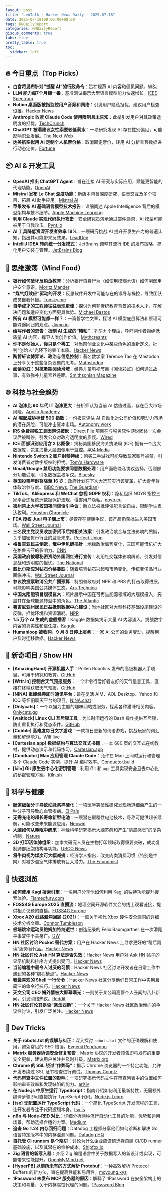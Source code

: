 ```yaml
---
layout: post
title: "LeoTalk · Hacker News Daily · 2025.07.18"
date: 2025-07-18T08:00:00+08:00
tags: HNDailyReport
categories: HNDailyReport
giscus_comments: true
tabs: true
pretty_table: true
toc:
  sidebar: left
---
```


## 🔥 今日重点（Top Picks）

- **白宫将发布针对“觉醒 AI”的行政命令**：旨在规范 AI 内容和偏见问题。[WSJ](https://www.wsj.com/tech/ai/white-house-prepares-executive-order-targeting-woke-ai-e68e8e24)
- **LLM 能力每7个月翻一番**：基准测试揭示大型语言模型能力快速增长。[IEEE Spectrum](https://spectrum.ieee.org/llm-benchmarking-metr)
- **Notion 桌面版被指监控用户音频和网络**：引发用户隐私担忧，建议用户检查设置。[Hacker News](https://news.ycombinator.com/item?id=44594790)
- **Anthropic 收紧 Claude Code 使用限制且未告知**：此举引发用户对其政策透明度的担忧。[TechCrunch](https://techcrunch.com/2025/07/17/anthropic-tightens-usage-limits-for-claude-code-without-telling-users/)
- **ChatGPT 被曝建议女性索要较低薪水**：一项研究发现 AI 存在性别偏见，可能影响职业发展。[The Next Web](https://thenextweb.com/news/chatgpt-advises-women-to-ask-for-lower-salaries-finds-new-study)
- **达美航空拟用 AI 定制个人机票价格**：取消固定票价，转用 AI 分析乘客数据进行动态定价。[Fortune](https://fortune.com/2025/07/16/delta-moves-toward-eliminating-set-prices-in-favor-of-ai-that-determines-how-much-you-personally-will-pay-for-a-ticket/)

## 📦 AI & 开发工具

- **OpenAI 推出 ChatGPT Agent**：旨在连接 AI 研究与实际应用，赋能更智能的代理功能。[OpenAI](https://openai.com/index/introducing-chatgpt-agent/)
- **Mistral 发布 Le Chat 深度功能**：新版本包含深度研究、语音交互及多个项目，拓展 AI 助手应用。[Mistral AI](https://mistral.ai/news/le-chat-dives-deep)
- **苹果发布 AI 基础语言模型技术报告**：详细阐述 Apple Intelligence 背后的模型架构与技术细节。[Apple Machine Learning](https://machinelearning.apple.com/research/apple-foundation-models-tech-report-2025)
- **利用 Claude 实现代码执行攻击**：安全研究员演示通过邮件漏洞，AI 模型可能被用于自我攻击。[Pynt.io](https://www.pynt.io/blog/llm-security-blogs/code-execution-through-email-how-i-used-claude-mcp-to-hack-itself)
- **AI 工具降低资深开发者效率 19%**：一项研究挑战 AI 提升开发生产力的普遍认知，指出其可能带来反效果。[LeadDev](https://leaddev.net/velocity/ai-does-nt-make-devs-as-productive-as-they-think-study-finds)
- **IntelliJ IDEA 转向统一分发模式**：JetBrains 调整其流行 IDE 的发布策略，简化用户安装与管理。[JetBrains Blog](https://blog.jetbrains.com/idea/2025/07/intellij-idea-unified-distribution-plan/)

## 🧠 思维激荡（Mind Food）

- **银行如何破坏反钓鱼教育**：分析银行自身行为（如使用模糊术语）如何削弱用户安全意识。[Moritz Mander](http://moritz-mander.de/blog/my_bank_keeps_on_undermining_anti-phishing_education/)
- **“煤气灯效应”驱动的开发**：反思软件开发中可能存在的误导与操控，导致团队成员自我怀疑。[Tonsky.me](https://tonsky.me/blog/gaslight-driven-development/)
- **自学成才的工程师往往表现更佳**：探讨为何非传统教育背景的技术人才，在解决问题和适应变化方面更具优势。[Michael Bastos](https://michaelbastos.com/blog/why-self-taught-engineers-often-outperform)
- **所有 AI 模型可能都一样？**：一篇哲学性文章，探讨 AI 模型底层算法和原理可能殊途同归的观点。[Jxmo.io](https://blog.jxmo.io/p/there-is-only-one-model)
- **给写作者的忠告：抵制 AI 生成的“糟粕”**：列举九个理由，呼吁创作者拒绝低质量 AI 内容，捍卫人类创作价值。[Mythcreants](https://mythcreants.com/blog/dont-fall-for-ai-nine-reasons-for-writers-to-reject-slop/)
- **你不是创始人，你只是个零工**：对当前创业文化中某些角色的重新定义，批判“创始人”光环下的零工本质。[Hacker News](https://news.ycombinator.com/item?id=44594389)
- **陶哲轩谈博弈论、政治与信息控制**：著名数学家 Terence Tao 在 Mastodon 上分享关于这些复杂议题的思考。[Mathstodon](https://mathstodon.xyz/@tao/114866543948652941)
- **阅读彩虹：对抗暑期阅读滑坡**：经典儿童电视节目《阅读彩虹》如何通过故事，有效弥补儿童素养差距。[Smithsonian Magazine](https://www.smithsonianmag.com/smithsonian-institution/to-combat-summer-reading-slumps-this-timeless-childrens-television-show-tried-to-bridge-the-literacy-gap-with-the-magic-of-stories-180986984/)

## 🌐 科技与社会趋势

- **AI 泡沫比 90 年代 IT 泡沫更大**：分析师认为当前 AI 估值过高，存在巨大市场风险。[Apollo Academy](https://www.apolloacademy.com/ai-bubble-today-is-bigger-than-the-it-bubble-in-the-1990s/)
- **AI 崛起威胁标普 500 指数**：一份报告评估 AI 自动化对公司价值和劳动力市场的潜在风险，可能冲击资本市场。[Autonomy.work](https://autonomy.work/wp-content/uploads/2025/07/Sp-500-capital-at-risk_-3.pdf)
- **IRS 免费报税工具因游说被砍**：Direct File 项目在与税务软件游说团体一次会议后被叫停，引发公众对政府透明度的质疑。[Wired](https://www.wired.com/story/doge-direct-file-chopping-block/)
- **ICE 面部识别应用含 2 亿图像**：揭秘美国移民海关执法局 (ICE) 拥有一个庞大数据库，包含海量人脸图像用于监控。[404 Media](https://www.404media.co/inside-ices-supercharged-facial-recognition-app-of-200-million-images/)
- **Nintendo Switch 2 账户封禁持续**：购买二手游戏可能导致玩家账号被禁，引发消费者对数字版权的担忧。[Tom's Hardware](https://www.tomshardware.com/video-games/nintendo/nintendo-switch-2-account-bans-continue-content-creator-with-over-a-million-subs-issues-warning-after-buying-an-old-copy-of-bayo-3-on-ebay)
- **Gmail/Google 禁用功能要求同意数据处理**：用户面临隐私协议选择，否则部分功能受限，引发数据主权争议。[Bluesky](https://bsky.app/profile/victor.earth/post/3lu5ovm2oy22g)
- **英国投票年龄将降至 16 岁**：政府计划在下次大选前实行该变革，扩大青年群体政治参与度。([BBC News](https://www.bbc.co.uk/news/articles/c628ep4j5kno), [The Guardian](https://www.theguardian.com/politics/2025/jul/17/voting-age-to-be-lowered-to-16-in-england-and-northern-ireland))
- **TikTok、AliExpress 和 WeChat 忽视 GDPR 权利**：隐私组织 NOYB 指控三家平台违反欧洲数据保护法规，侵害用户隐私。[noyb.eu](https://noyb.eu/en/how-tiktok-aliexpress-wechat-ignore-your-gdpr-rights)
- **德州禁止大学校园夜间谈话引争议**：新立法被批评侵犯言论自由，限制学生表达权利。[Houston Chronicle](https://www.houstonchronlicle.com/opinion/outlook/article/texas-ban-universities-speech-talking-night-20361753.php)
- **FDA 授权 Juul 电子烟上市**：尽管存在健康争议，该产品仍获批进入美国市场。[Wall Street Journal](https://www.wsj.com/business/fda-authorizes-juul-e-cigarettes-6ad37963)
- **三名民主党议员收加密货币后推相关法案**：引发政治献金与立法影响的质疑，关乎加密货币行业的监管未来。[Perfect Union](https://substack.perfectunion.us/p/after-receiving-millions-in-crypto)
- **格鲁吉亚民主倒退，俄中伊见缝插针**：地缘政治局势变化，三国可能借机扩大在格鲁吉亚的影响力。[CNN](https://www.cnn.com/2025/07/16/europe/georgia-protests-russia-china-iran-influence-intl-cmd)
- **英国政府被曝秘密资助外国网红进行宣传**：利用社交媒体影响舆论，引发对信息战和透明度的担忧。[The National](https://www.thenational.scot/news/25318776.foreign-youtube-stars-secretly-paid-uk-government-propaganda/)
- **戴比尔斯应对钻石价格暴跌**：随着培育钻石兴起和市场变化，传统奢侈品行业面临冲击。[Wall Street Journal](https://www.wsj.com/business/retail/de-beers-diamonds-price-lab-grown-468b33ab)
- **参议院投票取消公共广播预算**：特朗普政府对 NPR 和 PBS 的打击取得进展，可能影响美国公共媒体生态。[Ars Technica](https://arstechnica.com/tech-policy/2025/07/2025/07/senate-votes-to-kill-entire-public-broadcasting-budget-in-blow-to-npr-and-pbs/)
- **中国太阳能项目规模巨大**：照片展示中国在可再生能源领域的大规模投入，突显其在全球能源转型中的角色。[The Atlantic](https://www.theatlantic.com/photography/archive/2025/07/photos-china-solar-power-energy/683488/)
- **弗吉尼亚州居民日益抵制数据中心建设**：当地社区对大型科技基础设施建设的反弹，担忧环境和资源消耗。[NPR](https://text.npr.org/nx-s1-5469933)
- **1.5 万个 AI 生成的虚假播客**：Kaggle 数据集揭示大量 AI 内容涌入，挑战数字内容的真实性和信任度。[Kaggle](https://www.kaggle.com/datasets/listennotes/ai-generated-fake-podcasts-spams)
- **Humanloop 被收购，9 月 8 日停止服务**：一家 AI 公司的业务变动，提醒用户及时迁移数据。[Hacker News](https://news.ycombinator.com/item?id=44592216)

## 📱 新奇项目 / Show HN

- **[AmazingHand] 开源机器人手**：Pollen Robotics 发布的高级机器人手项目，可用于研究和教育。[GitHub](https://github.com/pollen-robotics/AmazingHand)
- **[Wttr.in] 控制台天气预报服务**：一个命令行爱好者友好的天气信息工具，直接在终端获取天气预报。[GitHub](https://github.com/chubin/wttr.in)
- **[NINA] 重建经典即时通讯平台**：旨在复活 AIM、AOL Desktop、Yahoo 和 ICQ 等怀旧聊天平台的项目。[NINA.chat](https://nina.chat/)
- **[Onlycats]**：一个以猫为主题的趣味网站或服务，探索各种猫咪相关内容。[Onlycats.gg](https://onlycats.gg/)
- **[waitlock] Linux CLI 互斥锁工具**：为长时间运行的 Bash 操作提供互斥锁，防止重复执行和竞态条件。[GitHub](https://github.com/bigattichouse/waitlock)
- **[Cobble] 高难度每日文字游戏**：一款每日更新的词语游戏，挑战玩家的词汇量和解谜能力。[Wilf.live](https://wilf.live/cobble/)
- **[Cartesian.app] 数据结构与算法交互式书籍**：一本 680 页的交互式在线教材，提供动态演示和代码练习。[Cartesian.app](https://cartesian.app/)
- **[Conductor] Mac 应用管理 Claude Code**：允许在 Mac 上同时运行和管理多个 Claude Code 实例，提升 AI 编程效率。[Conductor.build](https://conductor.build/)
- **[kiln] Git 原生去中心化密钥管理**：利用 Git 和 `age` 工具实现安全且去中心化的秘密管理方案。[Kiln.sh](https://kiln.sh/)

## 🔬 科学与健康

- **肠道细菌分子导致动脉粥样硬化**：一项医学突破性研究发现肠道细菌产生的一种分子可导致心血管疾病。[El País](https://english.elpais.com/health/2025-07-17/revolution-in-medicine-a-molecule-produced-by-gut-bacteria-causes-atherosclerosis-responsible-for-millions-of-deaths.html)
- **无需充电的超长寿命新型电池**：一项潜在颠覆性电池技术，号称可提供超长续航，可能改变未来能源应用。[Neowin](https://www.neowin.net/news/this-amazing-new-battery-has-life-so-long-you-may-never-have-to-recharge/)
- **大脑如何从睡眠中醒来**：神经科学研究揭示大脑苏醒和产生“清晨感觉”的复杂机制。[Nature](https://www.nature.com/articles/d41586-025-02225-2)
- **3D 打印活体肺组织**：加拿大研究人员在生物打印领域取得重要突破，成功复制肺部细胞结构与功能。[UBCO News](https://news.ok.ubc.ca/2025/07/15/ubco-researchers-create-3d-printed-living-lung-tissue/)
- **将牛肉视为煤炭可大幅减排**：经济学人指出，改变肉类消费习惯（特别是牛肉）对减少温室气体排放有巨大潜力。[The Economist](https://www.economist.com/graphic-detail/2021/10/02/treating-beef-like-coal-would-make-a-big-dent-in-greenhouse-gas-emissions)

## 🎯 快速浏览

- **如何使用 Kagi 搜索引擎**：一名用户分享他如何利用 Kagi 的独特功能提升搜索体验。[Flamedfury.com](https://flamedfury.com/posts/how-i-use-kagi/)
- **FOSS4G Europe 2025 直播流**：地理空间开源软件大会的线上观看链接，提供相关议题的直播。[FOSS4G Europe](https://2025.europe.foss4g.org/livestream/)
- **Xbox A20 线路漏洞回顾 (2021)**：一篇关于初代 Xbox 硬件安全漏洞的详细技术分析文章。[Connor Tumbleson](https://connortumbleson.com/2021/07/19/the-xbox-and-a20-line/)
- **极端跳伞运动员鲍姆加特纳逝世**：创造纪录的 Felix Baumgartner 在一次滑翔伞事故中不幸身亡。[DW](https://www.dw.com/en/extreme-skydiver-baumgartner-dies-in-paragliding-accident/a-73317216)
- **HN 社区讨论 Pocket 替代方案**：用户在 Hacker News 上寻求更好的“稍后阅读”服务替代品。[Hacker News](https://news.ycombinator.com/item?id=44597668)
- **HN 社区讨论 Ask HN 算法是否失效**：Hacker News 用户对 Ask HN 帖子的显示机制和排序方式提出疑问。[Hacker News](https://news.ycombinator.com/item?id=44596329)
- **当前编程中最令人讨厌的习惯**：Hacker News 社区讨论开发者在日常工作中遇到的各种“编程槽点”。[Hacker News](https://news.ycombinator.com/item?id=44595003)
- **我最喜欢的 Shell 一行命令**：Hacker News 社区分享他们日常工作中实用且简洁的命令行技巧。[Hacker News](https://news.ycombinator.com/item?id=44589759)
- **天文公司 CEO 婚外情被大屏幕曝光**：一则关于某公司高管个人丑闻的八卦新闻，引发网络热议。[Reddit](https://old.reddit.com/r/WatchPeopleDieInside/comments/1m239rb/astronomer_ceo_and_cpo_caught_having_an_affair_on/)
- **HN 社区讨论其是否“亲法西斯”**：一个关于 Hacker News 社区政治倾向的争议性讨论，引发广泛关注。[Hacker News](https://news.ycombinator.com/item?id=44598731)

## 🧰 Dev Tricks

- **关于 robots.txt 的误解与纠正**：深入探讨 `robots.txt` 文件的正确理解和使用，避免常见的 SEO 错误。[Evgenii Pendragon](https://evgeniipendragon.com/posts/i-was-wrong-about-robots-txt/)
- **Matrix 服务器协调安全修复预告**：Matrix 协议的开发者预告即将发布的重要安全更新，建议用户关注并及时升级。[Matrix.org](https://matrix.org/blog/2025/07/security-predisclosure/)
- **Chrome 的 SSL 绕过“作弊码”**：揭示 Chrome 浏览器的一个特定功能，允许开发者绕过 SSL 证书检查进行调试。[Thomas Countz](https://thomascountz.com/2025/07/17/chromes-ssl-bypass-cheatcode)
- **代码审查中文件位置的影响**：一项研究揭示代码文件在审查列表中的位置如何影响审查效率和发现缺陷的能力。[arXiv](https://arxiv.org/abs/2208.04259)
- **在 Node.js 中原生运行 TypeScript**：指南介绍如何利用最新特性，无需额外编译步骤即可直接执行 TypeScript 代码。[Node.js Learn](https://nodejs.org/en/learn/typescript/run-natively)
- **[tsx] 无配置运行 TypeScript 代码**：一个简化 TypeScript 开发流程的工具，让开发者专注于代码逻辑本身。[tsx.is](https://tsx.is/)
- **n8n 与 Node-RED 对比**：详细分析两种流行自动化工具的功能、优势和适用场景，帮助选择合适的方案。[Medium](https://daniel-payne-keldan-systems.medium.com/n8n-vs-node-red-485e8382b971)
- **追查 Go 1.24 内存回归问题**：Datadog 工程师分享他们如何诊断和解决 Go 语言特定版本中的内存泄漏问题。[Datadog HQ](https://www.datadoghq.com/blog/engineering/go-memory-regression/)
- **自托管 CI runners 是个陷阱**：讨论为什么企业应谨慎选择自建 CI/CD runner 基础设施，以及其潜在的维护成本。[Shipfox.io](https://www.shipfox.io/blog/2945ab39-efed-415c-ab19-389be27df8d3/self-hosting-ci-runners-is-a-trap)
- **Zig 语言的新写入器**：介绍 Zig 编程语言中关于数据写入的新设计或实现，可能带来性能提升。[OpenMyMind.net](https://www.openmymind.net/Zigs-New-Writer/)
- **[HyperPB] 以前所未有的方式解析 Protobuf**：一种高效解析 Protocol Buffers 的新方法，旨在提高性能和易用性。[mcyoung.xyz](https://mcyoung.xyz/2025/07/16/hyperpb/)
- **1Password 未发布 MCP 服务器的原因**：解释了 1Password 在安全架构上的决策和考量，关于内存腐蚀代理的问题。[1Password Blog](https://blog.1password.com/where-mcp-fits-and-where-it-does-nt/)

